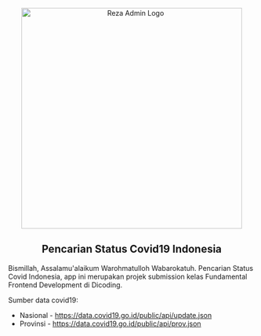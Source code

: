 <p align="center">
  <img alt="Reza Admin Logo" src="https://github.com/rezafikkri/Pencarian-Status-Covid-Indonesia/blob/master/src/img/logo.svg" width="450">
</p>

<h2 align="center">Pencarian Status Covid19 Indonesia</h2>

Bismillah, Assalamu'alaikum Warohmatulloh Wabarokatuh.
Pencarian Status Covid Indonesia, app ini merupakan projek submission kelas Fundamental Frontend Development di Dicoding.

Sumber data covid19:
- Nasional - https://data.covid19.go.id/public/api/update.json
- Provinsi - https://data.covid19.go.id/public/api/prov.json 
